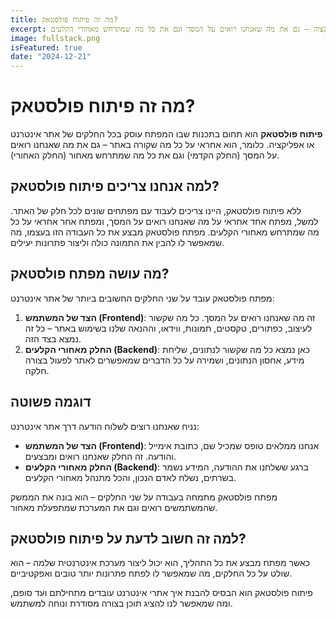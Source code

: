 ```yaml
---
title: מה זה פיתוח פולסטאק?
excerpt: פיתוח פולסטאק כולל את כל החלקים שמרכיבים אתר אינטרנט או אפליקציה – גם את מה שאנחנו רואים על המסך וגם את כל מה שמתרחש מאחורי הקלעים.
image: fullstack.png
isFeatured: true
date: "2024-12-21"
---
```


# מה זה פיתוח פולסטאק?

**פיתוח פולסטאק** הוא תחום בתכנות שבו המפתח עוסק בכל החלקים של אתר אינטרנט או אפליקציה. כלומר, הוא אחראי על כל מה שקורה באתר – גם את מה שאנחנו רואים על המסך (החלק הקדמי) וגם את כל מה שמתרחש מאחור (החלק האחורי).

## למה אנחנו צריכים פיתוח פולסטאק?

ללא פיתוח פולסטאק, היינו צריכים לעבוד עם מפתחים שונים לכל חלק של האתר. למשל, מפתח אחד אחראי על מה שאנחנו רואים על המסך, ומפתח אחר אחראי על כל מה שמתרחש מאחורי הקלעים. מפתח פולסטאק מבצע את כל העבודה הזו בעצמו, מה שמאפשר לו להבין את התמונה כולה וליצור פתרונות יעילים.

## מה עושה מפתח פולסטאק?

מפתח פולסטאק עובד על שני החלקים החשובים ביותר של אתר אינטרנט:

1. **הצד של המשתמש (Frontend)**: זה מה שאנחנו רואים על המסך. כל מה שקשור לעיצוב, כפתורים, טקסטים, תמונות, ווידאו, וההנאה שלנו בשימוש באתר – כל זה נמצא בצד הזה.
2. **החלק מאחורי הקלעים (Backend)**: כאן נמצא כל מה שקשור לנתונים, שליחת מידע, אחסון הנתונים, ושמירה על כל הדברים שמאפשרים לאתר לפעול בצורה חלקה.

## דוגמה פשוטה

נניח שאנחנו רוצים לשלוח הודעה דרך אתר אינטרנט:

- **הצד של המשתמש (Frontend)**: אנחנו ממלאים טופס שמכיל שם, כתובת אימייל והודעה. זה החלק שאנחנו רואים ומבצעים.
- **החלק מאחורי הקלעים (Backend)**: ברגע ששלחנו את ההודעה, המידע נשמר בשרתים, נשלח לאדם הנכון, והכל מתנהל מאחורי הקלעים.

מפתח פולסטאק מתמחה בעבודה על שני החלקים – הוא בונה את הממשק שהמשתמשים רואים וגם את המערכת שמתפעלת מאחור.

## למה זה חשוב לדעת על פיתוח פולסטאק?

כאשר מפתח מבצע את כל התהליך, הוא יכול ליצור מערכת אינטרנטית שלמה – הוא שולט על כל החלקים, מה שמאפשר לו לפתח פתרונות יותר טובים ואפקטיביים.

פיתוח פולסטאק הוא הבסיס להבנת איך אתרי אינטרנט עובדים מתחילתם ועד סופם, ומה שמאפשר לנו להציג תוכן בצורה מסודרת ונוחה למשתמש.
